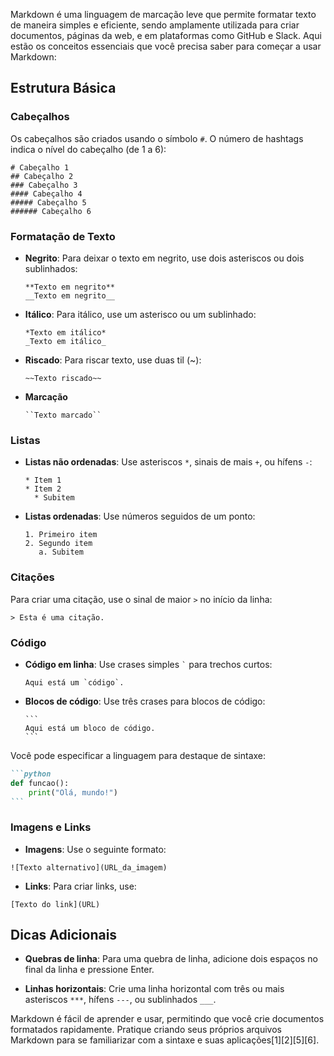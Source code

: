 Markdown é uma linguagem de marcação leve que permite formatar texto de maneira simples e eficiente, sendo amplamente utilizada para criar documentos, páginas da web, e em plataformas como GitHub e Slack. Aqui estão os conceitos essenciais que você precisa saber para começar a usar Markdown:

## Estrutura Básica

### Cabeçalhos

Os cabeçalhos são criados usando o símbolo `#`. O número de hashtags indica o nível do cabeçalho (de 1 a 6):

```
# Cabeçalho 1
## Cabeçalho 2
### Cabeçalho 3
#### Cabeçalho 4
##### Cabeçalho 5
###### Cabeçalho 6
```

### Formatação de Texto

- **Negrito**: Para deixar o texto em negrito, use dois asteriscos ou dois sublinhados:
  ```
  **Texto em negrito**
  __Texto em negrito__
  ```

- **Itálico**: Para itálico, use um asterisco ou um sublinhado:
  ```
  *Texto em itálico*
  _Texto em itálico_
  ```

- **Riscado**: Para riscar texto, use duas til (~):
  ```
  ~~Texto riscado~~
  ```

- **Marcação**
  ```
  ``Texto marcado``
  ```

### Listas

- **Listas não ordenadas**: Use asteriscos `*`, sinais de mais `+`, ou hífens `-`:
  ```
  * Item 1
  * Item 2
    * Subitem
  ```

- **Listas ordenadas**: Use números seguidos de um ponto:
  ```
  1. Primeiro item
  2. Segundo item
     a. Subitem
  ```

### Citações

Para criar uma citação, use o sinal de maior `>` no início da linha:
```
> Esta é uma citação.
```

### Código

- **Código em linha**: Use crases simples `` ` `` para trechos curtos:
  ```
  Aqui está um `código`.
  ```

- **Blocos de código**: Use três crases para blocos de código:
  ````
  ```
  Aqui está um bloco de código.
  ```
  ````

Você pode especificar a linguagem para destaque de sintaxe:
````markdown
```python
def funcao():
    print("Olá, mundo!")
```
````

### Imagens e Links

- **Imagens**: Use o seguinte formato:
```
![Texto alternativo](URL_da_imagem)
```

- **Links**: Para criar links, use:
```
[Texto do link](URL)
```

## Dicas Adicionais

- **Quebras de linha**: Para uma quebra de linha, adicione dois espaços no final da linha e pressione Enter.
  
- **Linhas horizontais**: Crie uma linha horizontal com três ou mais asteriscos `***`, hífens `---`, ou sublinhados `___`.

Markdown é fácil de aprender e usar, permitindo que você crie documentos formatados rapidamente. Pratique criando seus próprios arquivos Markdown para se familiarizar com a sintaxe e suas aplicações[1][2][5][6].
